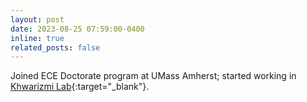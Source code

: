 ```yaml
---
layout: post
date: 2023-08-25 07:59:00-0400
inline: true
related_posts: false
---
```


Joined ECE Doctorate program at UMass Amherst; started working in [Khwarizmi Lab](https://khwarizmilab.github.io/){:target="\_blank"}.
